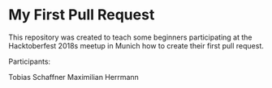# My First Pull Request

This repository was created to teach some beginners participating at the
Hacktoberfest 2018s meetup in Munich how to create their first pull request.

Participants:

Tobias Schaffner
Maximilian Herrmann
